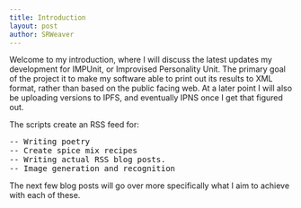 ```yaml
---
title: Introduction
layout: post
author: SRWeaver
---
```

Welcome to my introduction, where I will discuss the latest updates my development for IMPUnit, or Improvised Personality Unit. The primary goal of the project it to make my software able to print out its results to XML format, rather than based on the public facing web. At a later point I will also be uploading versions to IPFS, and eventually IPNS once I get that figured out.

The scripts create an RSS feed for:

<pre>
-- Writing poetry
-- Create spice mix recipes
-- Writing actual RSS blog posts.
-- Image generation and recognition
</pre>

The next few blog posts will go over more specifically what I aim to achieve with each of these.
